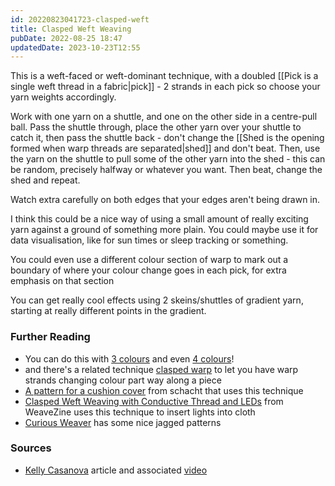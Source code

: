 ```yaml
---
id: 20220823041723-clasped-weft
title: Clasped Weft Weaving
pubDate: 2022-08-25 18:47
updatedDate: 2023-10-23T12:55
---
```


This is a weft-faced or weft-dominant technique, with a doubled [[Pick is a single weft thread in a fabric|pick]] - 2 strands in each pick so choose your yarn weights accordingly.

Work with one yarn on a shuttle, and one on the other side in a centre-pull ball. Pass the shuttle through, place the other yarn over your shuttle to catch it, then pass the shuttle back - don't change the [[Shed is the opening formed when warp threads are separated|shed]] and don't beat. Then, use the yarn on the shuttle to pull some of the other yarn into the shed - this can be random, precisely halfway or whatever you want. Then beat, change the shed and repeat.

Watch extra carefully on both edges that your edges aren't being drawn in.

I think this could be a nice way of using a small amount of really exciting yarn against a ground of something more plain. You could maybe use it for data visualisation, like for sun times or sleep tracking or something.

You could even use a different colour section of warp to mark out a boundary of where your colour change goes in each pick, for extra emphasis on that section

You can get really cool effects using 2 skeins/shuttles of gradient yarn, starting at really different points in the gradient.

### Further Reading

- You can do this with [3 colours](https://www.youtube.com/watch?v=W0Q_2mzYNW0) and even [4 colours](https://www.youtube.com/watch?v=QwTj6hn4PHI)!
- and there's a related technique [clasped warp](https://littlelooms.com/clasped-warp-weaving/) to let you have warp strands changing colour part way along a piece
- [A pattern for a cushion cover](https://schachtspindle.com/clasped-weft-pillow-pillow-month/) from schacht that uses this technique
- [Clasped Weft Weaving with Conductive Thread and LEDs](https://www.weavezine.com/content/clasped-weft-weaving-conductive-thread-and-leds.html) from WeaveZine uses this technique to insert lights into cloth
- [Curious Weaver](https://curiousweaver.id.au/archives/107) has some nice jagged patterns

### Sources

- [Kelly Casanova](https://kellycasanovaweavinglessons.com/2018/09/what-is-clasped-wef.html) article and associated [video](https://www.youtube.com/watch?v=CGw6w4-IRak)
